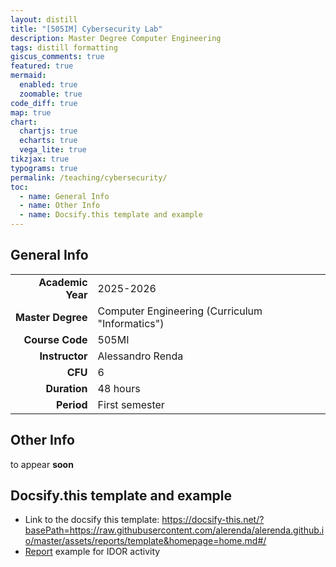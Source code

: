 ```yaml
---
layout: distill
title: "[505IM] Cybersecurity Lab"
description: Master Degree Computer Engineering
tags: distill formatting
giscus_comments: true
featured: true
mermaid:
  enabled: true
  zoomable: true
code_diff: true
map: true
chart:
  chartjs: true
  echarts: true
  vega_lite: true
tikzjax: true
typograms: true
permalink: /teaching/cybersecurity/
toc:
  - name: General Info
  - name: Other Info
  - name: Docsify.this template and example
---
```




## General Info

|  |                            |
|----------:|-----------------------------------------------|
| **Academic Year**      | 2025-2026       |
| **Master Degree**       | Computer Engineering (Curriculum "Informatics")       |
| **Course Code**       | 505MI                          |
| **Instructor**      | Alessandro Renda                         |
| **CFU**      | 6 |
| **Duration**    | 48 hours |
| **Period**     | First semester              |

## Other Info


<div class="callout-note">
  <p>to appear <strong>soon</strong></p>
</div>


## Docsify.this template and example


- Link to the docsify this template: https://docsify-this.net/?basePath=https://raw.githubusercontent.com/alerenda/alerenda.github.io/master/assets/reports/template&homepage=home.md#/
- [Report](https://docsify-this.net/?basePath=https://raw.githubusercontent.com/alerenda/alerenda.github.io/master/assets/reports/template&homepage=home.md#/) example for IDOR activity
